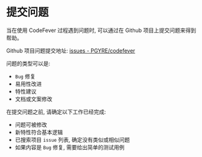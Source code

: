 # 提交问题

当在使用 CodeFever 过程遇到问题时, 可以通过在 Github 项目上提交问题来得到帮助。

Github 项目问题提交地址: [issues - PGYRE/codefever](https://github.com/PGYER/codefever/issues)

问题的类型可以是:

- `Bug` 修复
- 易用性改进
- 特性建议
- 文档或文案修改

在提交问题之前, 请确定以下工作已经完成:

- 问题可被修改
- 新特性符合基本逻辑
- 已搜索项目 `issue` 列表, 确定没有类似或相似问题
- 如果内容是 `Bug` 修复, 需要给出简单的测试用例
